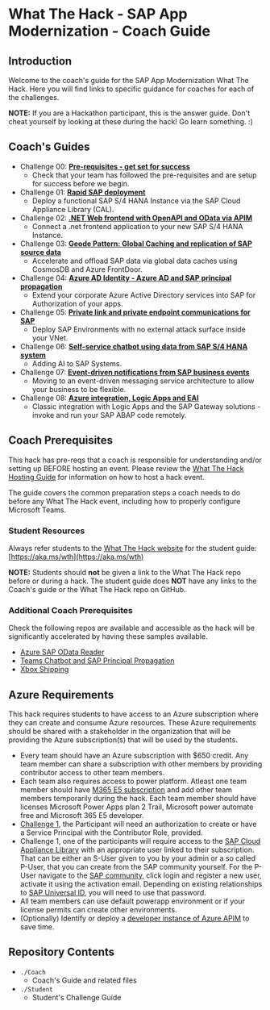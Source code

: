 # What The Hack - SAP App Modernization - Coach Guide

## Introduction

Welcome to the coach's guide for the SAP App Modernization What The Hack. Here you will find links to specific guidance for coaches for each of the challenges.

**NOTE:** If you are a Hackathon participant, this is the answer guide. Don't cheat yourself by looking at these during the hack! Go learn something. :)

## Coach's Guides
- Challenge 00: **[Pre-requisites - get set for success](./Solution-00.md)**
	 - Check that your team has followed the pre-requisites and are setup for success before we begin.
- Challenge 01: **[Rapid SAP deployment](./Solution-01.md)**
	 - Deploy a functional SAP S/4 HANA Instance via the SAP Cloud Appliance Library (CAL).
- Challenge 02: **[.NET Web frontend with OpenAPI and OData via APIM](./Solution-02.md)**
	 - Connect a .net frontend application to your new SAP S/4 HANA Instance.
- Challenge 03: **[Geode Pattern: Global Caching and replication of SAP source data](./Solution-03.md)**
	 - Accelerate and offload SAP data via global data caches using CosmosDB and Azure FrontDoor.
- Challenge 04: **[Azure AD Identity - Azure AD and SAP principal propagation](./Solution-04.md)**
	 - Extend your corporate Azure Active Directory services into SAP for Authorization of your apps.
- Challenge 05: **[Private link and private endpoint communications for SAP](./Solution-05.md)**
	 - Deploy SAP Environments with no external attack surface inside your VNet.
- Challenge 06: **[Self-service chatbot using data from SAP S/4 HANA system](./Solution-06.md)**
	 - Adding AI to SAP Systems.
- Challenge 07: **[Event-driven notifications from SAP business events](./Solution-07.md)**
	 - Moving to an event-driven messaging service architecture to allow your business to be flexible.
- Challenge 08: **[Azure integration, Logic Apps and EAI](./Solution-08.md)**
	 - Classic integration with Logic Apps and the SAP Gateway solutions - invoke and run your SAP ABAP code remotely.

## Coach Prerequisites 

This hack has pre-reqs that a coach is responsible for understanding and/or setting up BEFORE hosting an event. Please review the [What The Hack Hosting Guide](https://aka.ms/wthhost) for information on how to host a hack event.

The guide covers the common preparation steps a coach needs to do before any What The Hack event, including how to properly configure Microsoft Teams.

### Student Resources

Always refer students to the [What The Hack website](https://aka.ms/wth) for the student guide: [https://aka.ms/wth](https://aka.ms/wth)

**NOTE:** Students should **not** be given a link to the What The Hack repo before or during a hack. The student guide does **NOT** have any links to the Coach's guide or the What The Hack repo on GitHub.  

### Additional Coach Prerequisites

Check the following repos are available and accessible as the hack will be significantly accelerated by having these samples available.

- [Azure SAP OData Reader](https://github.com/MartinPankraz/AzureSAPODataReader)
- [Teams Chatbot and SAP Principal Propagation](https://github.com/ROBROICH/Teams-Chatbot-SAP-NW-Principal-Propagation)
- [Xbox Shipping](https://github.com/thzandvl/xbox-shipping)

## Azure Requirements

This hack requires students to have access to an Azure subscription where they can create and consume Azure resources. These Azure requirements should be shared with a stakeholder in the organization that will be providing the Azure subscription(s) that will be used by the students.

- Every team should have an Azure subscription with $650 credit. Any team member can share a subscription with other members by providing contributor access to other team members.
- Each team also requires access to power platform. Atleast one team member should have [M365 E5 subscription](https://go.microsoft.com/fwlink/p/?LinkID=698279)  and add other team members temporarily during the hack. Each team member should have licenses Microsoft Power Apps plan 2 Trail, Microsoft power automate free and Microsoft 365 E5 developer.
- [Challenge 1](../Student/Challenge-01.md), the Participant will need an authorization to create or have a Service Principal with the Contributor Role, provided. 
- Challenge 1, one of the participants will require access to the [SAP Cloud Appliance Library](https://cal.sap.com) with an appropriate user linked to their subscription. That can be either an S-User given to you by your admin or a so called P-User, that you can create from the SAP community yourself. For the P-User navigate to the [SAP community](https://community.sap.com/), click login and register a new user, activate it using the activation email. Depending on existing relationships to [SAP Universal ID](https://account.sap.com/core/create/landing), you will need to use that password.
- All team members can use default powerapp environment or if your license permits can create other environments.
- (Optionally) Identify or deploy a [developer instance of Azure APIM](https://docs.microsoft.com/en-us/azure/api-management/get-started-create-service-instance) to save time.

## Repository Contents

- `./Coach`
  - Coach's Guide and related files
- `./Student`
  - Student's Challenge Guide
